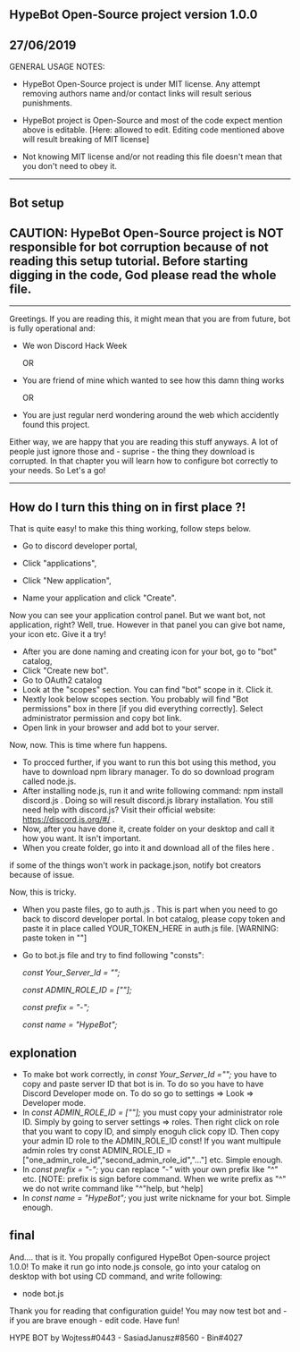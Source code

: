 HypeBot Open-Source project version 1.0.0
-----------------------------------------
27/06/2019
-----------------------------------------

GENERAL USAGE NOTES:
- HypeBot Open-Source project is under MIT license. Any attempt removing authors name and/or contact links will result serious punishments.

- HypeBot project is Open-Source and most of the code expect mention above is editable. [Here: allowed to edit. Editing code mentioned above will result breaking of MIT license]

- Not knowing MIT license and/or not reading this file doesn't mean that you don't need to obey it.
---------------------------------------------------------------------------------------------------------------------------------------------------------------------------------------------------------------------------------------------------------------------------------------------------------------------------------------------------------------------------------------------------------
Bot setup
---------------------------------------------
CAUTION: HypeBot Open-Source project is NOT responsible for bot corruption because of not reading this setup tutorial. Before starting digging in the code, God please read the whole file. 
-----------
---------------------------
Greetings. If you are reading this, it might mean that you are from future, bot is fully operational and:
- We won Discord Hack Week
  
  OR

- You are friend of mine which wanted to see how this damn thing works

  OR


- You are just regular nerd wondering around the web which accidently found this project.

Either way, we are happy that you are reading this stuff anyways. A lot of people just ignore those and - suprise - the thing they download is corrupted. In that chapter you will learn how to configure bot correctly to your needs. So Let's a go!

--------------
How do I turn this thing on in first place ?!
-----

That is quite easy! to make this thing working, follow steps below.


- Go to discord developer portal,

- Click "applications",

- Click "New application",

- Name your application and click "Create".

Now you can see your application control panel. But we want bot, not application, right? Well, true. However in that panel you can give bot name, your icon etc. Give it a try!

- After you are done naming and creating icon for your bot, go to "bot" catalog,
- Click "Create new bot".
- Go to OAuth2 catalog
- Look at the "scopes" section. You can find "bot" scope in it. Click it.
- Nextly look below scopes section. You probably will find "Bot permissions" box in there [if you did everything correctly]. Select administrator permission and copy bot link.
- Open link in your browser and add bot to your server.

Now, now. This is time where fun happens.

- To procced further, if you want to run this bot using this method, you have to download npm library manager. To do so download program called node.js.
- After installing node.js, run it and write following command: npm install discord.js . Doing so will result discord.js library installation. You still need help with discord.js? Visit their official website: https://discord.js.org/#/ .
- Now, after you have done it, create folder on your desktop and call it how you want. It isn't important.
- When you create folder, go into it and download all of the files here .

if some of the things won't work in package.json, notify bot creators because of issue.

Now, this is tricky.

- When you paste files, go to auth.js . This is part when you need to go back to discord developer portal. In bot catalog, please copy token and paste it in place called YOUR_TOKEN_HERE in auth.js file. [WARNING: paste token in ""]
- Go to bot.js file and try to find following "consts":

  _const Your_Server_Id = "";_
  
  _const ADMIN_ROLE_ID = [""];_
  
  _const prefix = "-";_
  
  _const name = "HypeBot";_

explonation
---------

- To make bot work correctly, in _const Your_Server_Id ="";_ you have to copy and paste server ID that bot is in. To do so you have to have Discord Developer mode on. To do so go to settings => Look => Developer mode.
- In _const ADMIN_ROLE_ID = [""];_ you must copy your administrator role ID. Simply by going to server settings => roles. Then right click on role that you want to copy ID, and simply enoguh click copy ID. Then copy your admin ID role to the ADMIN_ROLE_ID const! If you want multipule admin roles try const ADMIN_ROLE_ID = ["one_admin_role_id","second_admin_role_id","..."] etc. Simple enough.
- In _const prefix = "-";_ you can replace _"-"_ with your own prefix like _"^"_ etc. [NOTE: prefix is sign before command. When we write prefix as "^" we do not write command like "^"help, but ^help]
- In _const name = "HypeBot";_ you just write nickname for your bot. Simple enough.

final
----

And.... that is it. You propally configured HypeBot Open-source project 1.0.0! To make it run go into node.js console, go into your catalog on desktop with bot using CD command, and write following:
- node bot.js 

Thank you for reading that configuration guide! You may now test bot and - if you are brave enough - edit code. Have fun!

HYPE BOT by Wojtess#0443 - SasiadJanusz#8560 - Bin#4027

